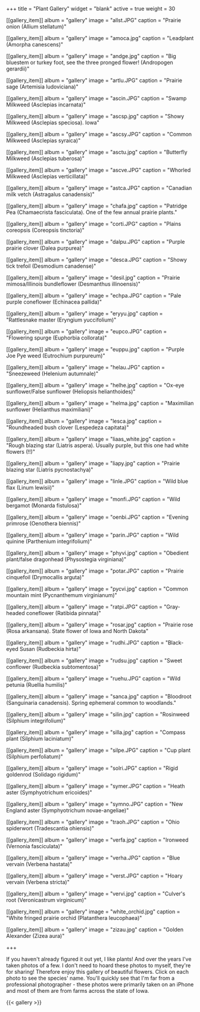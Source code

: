 +++
title = "Plant Gallery"
widget = "blank"
active = true
weight = 30

[[gallery_item]]
  album = "gallery"
  image = "allst.JPG"
  caption = "Prairie onion (Allium stellatum)"

[[gallery_item]]
  album = "gallery"
  image = "amoca.jpg"
  caption = "Leadplant (Amorpha canescens)" 

[[gallery_item]]
  album = "gallery"
  image = "andge.jpg"
  caption = "Big bluestem or turkey foot, see the three pronged flower! (Andropogen gerardii)" 

[[gallery_item]]
album = "gallery"
image = "artlu.JPG"
caption = "Prairie sage (Artemisia ludoviciana)"   

[[gallery_item]]
album = "gallery"
image = "ascin.JPG"
caption = "Swamp Milkweed (Asclepias incarnata)"   

[[gallery_item]]
  album = "gallery"
  image = "ascsp.jpg"
  caption = "Showy Milkweed (Asclepias speciosa). Iowa"   

[[gallery_item]]
  album = "gallery"
  image = "ascsy.JPG"
  caption = "Common Milkweed (Asclepias syraica)"     

[[gallery_item]]
  album = "gallery"
  image = "asctu.jpg"
  caption = "Butterfly Milkweed (Asclepias tuberosa)" 

[[gallery_item]]
  album = "gallery"
  image = "ascve.JPG"
  caption = "Whorled Milkweed (Asclepias verticillata)" 

[[gallery_item]]
  album = "gallery"
  image = "astca.JPG"
  caption = "Canadian milk vetch (Astragalus canadensis)" 
  
[[gallery_item]]
  album = "gallery"
  image = "chafa.jpg"
  caption = "Patridge Pea (Chamaecrista fasciculata). One of the few annual prairie plants."  
  
[[gallery_item]]
  album = "gallery"
  image = "corti.JPG"
  caption = "Plains coreopsis (Coreopsis tinctoria)"   

[[gallery_item]]
  album = "gallery"
  image = "dalpu.JPG"
  caption = "Purple prairie clover (Dalea purpurea)" 

[[gallery_item]]
  album = "gallery"
  image = "desca.JPG"
  caption = "Showy tick trefoil (Desmodium canadense)"
  
[[gallery_item]]
  album = "gallery"
  image = "desil.jpg"
  caption = "Prairie mimosa/Illinois bundleflower (Desmanthus illinoensis)"
  
[[gallery_item]]
  album = "gallery"
  image = "echpa.JPG"
  caption = "Pale purple coneflower (Echinacea pallida)" 
  
[[gallery_item]]
  album = "gallery"
  image = "eryyu.jpg"
  caption = "Rattlesnake master (Eryngium yuccifolium)" 
  
[[gallery_item]]
  album = "gallery"
  image = "eupco.JPG"
  caption = "Flowering spurge (Euphorbia collorata)"   
  
[[gallery_item]]
  album = "gallery"
  image = "euppu.jpg"
  caption = "Purple Joe Pye weed (Eutrochium purpureum)"   

[[gallery_item]]
  album = "gallery"
  image = "helau.JPG"
  caption = "Sneezeweed (Helenium autumnale)"   
  
[[gallery_item]]
  album = "gallery"
  image = "helhe.jpg"
  caption = "Ox-eye sunflower/False sunflower (Heliopsis helianthoides)"    
  
[[gallery_item]]
  album = "gallery"
  image = "helma.jpg"
  caption = "Maximilian sunflower (Helianthus maximiliani)"  
  
[[gallery_item]]
  album = "gallery"
  image = "lesca.jpg"
  caption = "Roundheaded bush clover (Lespedeza capitata)"   

[[gallery_item]]
  album = "gallery"
  image = "liaas_white.jpg"
  caption = "Rough blazing star (Liatris aspera). Usually purple, but this one had white flowers (!!)"
  
[[gallery_item]]
  album = "gallery"
  image = "liapy.jpg"
  caption = "Prairie blazing star (Liatris pycnostachya)" 

[[gallery_item]]
  album = "gallery"
  image = "linle.JPG"
  caption = "Wild blue flax (Linum lewisii)"   

[[gallery_item]]
  album = "gallery"
  image = "monfi.JPG"
  caption = "Wild bergamot (Monarda fistulosa)" 
  
[[gallery_item]]
  album = "gallery"
  image = "oenbi.JPG"
  caption = "Evening primrose (Oenothera biennis)"   
  
[[gallery_item]]
  album = "gallery"
  image = "parin.JPG"
  caption = "Wild quinine (Parthenium integrifolium)"   
  
[[gallery_item]]
  album = "gallery"
  image = "phyvi.jpg"
  caption = "Obedient plant/false dragonhead (Physostegia virginiana)"   
  
[[gallery_item]]
  album = "gallery"
  image = "potar.JPG"
  caption = "Prairie cinquefoil (Drymocallis arguta)"    

[[gallery_item]]
  album = "gallery"
  image = "pycvi.jpg"
  caption = "Common mountain mint (Pycnanthemum virginianum)"    
  
[[gallery_item]]
  album = "gallery"
  image = "ratpi.JPG"
  caption = "Gray-headed coneflower (Ratibida pinnata)"  
  
[[gallery_item]]
  album = "gallery"
  image = "rosar.jpg"
  caption = "Prairie rose (Rosa arkansana). State flower of Iowa and North Dakota"  

[[gallery_item]]
  album = "gallery"
  image = "rudhi.JPG"
  caption = "Black-eyed Susan (Rudbeckia hirta)"

[[gallery_item]]
  album = "gallery"
  image = "rudsu.jpg"
  caption = "Sweet conflower (Rudbeckia subtomentosa)"
  
[[gallery_item]]
  album = "gallery"
  image = "ruehu.JPG"
  caption = "Wild petunia (Ruellia humilis)"  
  
[[gallery_item]]
  album = "gallery"
  image = "sanca.jpg"
  caption = "Bloodroot (Sanguinaria canadensis). Spring ephemeral common to woodlands."    
  
[[gallery_item]]
  album = "gallery"
  image = "silin.jpg"
  caption = "Rosinweed (Silphium integrifolium)"   

[[gallery_item]]
  album = "gallery"
  image = "silla.jpg"
  caption = "Compass plant (Silphium laciniatum)"  
  
[[gallery_item]]
  album = "gallery"
  image = "silpe.JPG"
  caption = "Cup plant (Silphium perfoliatum)"  
  
[[gallery_item]]
  album = "gallery"
  image = "solri.JPG"
  caption = "Rigid goldenrod (Solidago rigidum)"  
  
[[gallery_item]]
  album = "gallery"
  image = "symer.JPG"
  caption = "Heath aster (Symphyotrichum ericoides)"   
  
[[gallery_item]]
  album = "gallery"
  image = "symno.JPG"
  caption = "New England aster (Symphyotrichum novae-angeliae)"     
  
[[gallery_item]]
  album = "gallery"
  image = "traoh.JPG"
  caption = "Ohio spiderwort (Tradescantia ohiensis)"      
  
[[gallery_item]]
  album = "gallery"
  image = "verfa.jpg"
  caption = "Ironweed (Vernonia fasciculata)"   

[[gallery_item]]
  album = "gallery"
  image = "verha.JPG"
  caption = "Blue vervain (Verbena hastata)"  
  
[[gallery_item]]
  album = "gallery"
  image = "verst.JPG"
  caption = "Hoary vervain (Verbena stricta)"       

[[gallery_item]]
  album = "gallery"
  image = "vervi.jpg"
  caption = "Culver's root (Veronicastrum virginicum)" 
  
[[gallery_item]]
  album = "gallery"
  image = "white_orchid.jpg"
  caption = "White fringed prairie orchid (Platanthera leucophaea)" 
  
[[gallery_item]]
  album = "gallery"
  image = "zizau.jpg"
  caption = "Golden Alexander (Zizea aura)"       
  
+++

If you haven't already figured it out yet, I like plants! And over the years I've taken photos of a few. I don't need to hoard these photos to myself, they're for sharing! Therefore enjoy this gallery of beautiful flowers. Click on each photo to see the species' name. You'll quickly see that I'm far from a professional photographer - these photos were primarily taken on an iPhone and most of them are from farms across the state of Iowa.   


{{< gallery >}}  

